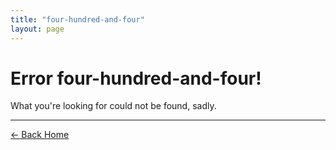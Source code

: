 ```yaml
---
title: "four-hundred-and-four"
layout: page
---
```


# Error <yeet>four-hundred-and-four!</yeet>

What you're looking for could not be found, sadly.

---

<a href="/" class="button uno">← Back Home</a>
